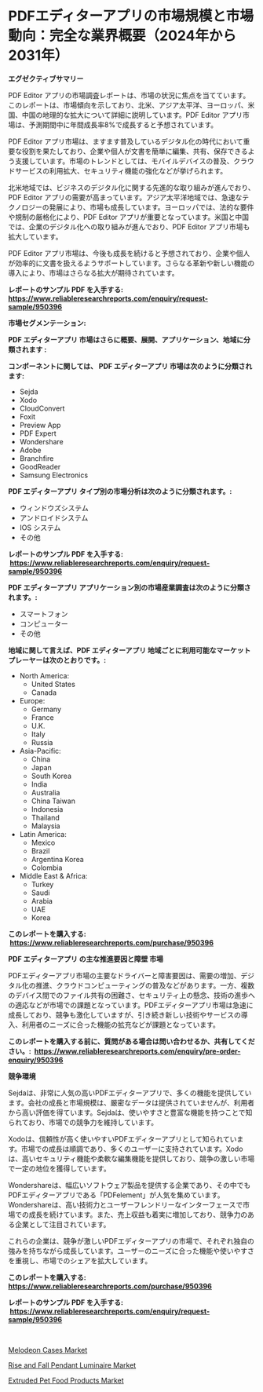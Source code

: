 <p><h1>PDFエディターアプリの市場規模と市場動向：完全な業界概要（2024年から2031年）</h1></p><p><strong>エグゼクティブサマリー</strong></p>
<p><p>PDF Editor アプリの市場調査レポートは、市場の状況に焦点を当てています。このレポートは、市場傾向を示しており、北米、アジア太平洋、ヨーロッパ、米国、中国の地理的な拡大について詳細に説明しています。PDF Editor アプリ市場は、予測期間中に年間成長率8%で成長すると予想されています。</p><p>PDF Editor アプリ市場は、ますます普及しているデジタル化の時代において重要な役割を果たしており、企業や個人が文書を簡単に編集、共有、保存できるよう支援しています。市場のトレンドとしては、モバイルデバイスの普及、クラウドサービスの利用拡大、セキュリティ機能の強化などが挙げられます。</p><p>北米地域では、ビジネスのデジタル化に関する先進的な取り組みが進んでおり、PDF Editor アプリの需要が高まっています。アジア太平洋地域では、急速なテクノロジーの発展により、市場も成長しています。ヨーロッパでは、法的な要件や規制の厳格化により、PDF Editor アプリが重要となっています。米国と中国では、企業のデジタル化への取り組みが進んでおり、PDF Editor アプリ市場も拡大しています。</p><p>PDF Editor アプリ市場は、今後も成長を続けると予想されており、企業や個人が効率的に文書を扱えるようサポートしています。さらなる革新や新しい機能の導入により、市場はさらなる拡大が期待されています。</p></p>
<p><strong>レポートのサンプル PDF を入手する: <a href="https://www.reliableresearchreports.com/enquiry/request-sample/950396">https://www.reliableresearchreports.com/enquiry/request-sample/950396</a></strong></p>
<p><strong>市場セグメンテーション:</strong></p>
<p><strong> PDF エディターアプリ 市場はさらに概要、展開、アプリケーション、地域に分類されます :</strong></p>
<p><strong>コンポーネントに関しては、 PDF エディターアプリ 市場は次のように分類されます: &nbsp;</strong></p>
<p><ul><li>Sejda</li><li>Xodo</li><li>CloudConvert</li><li>Foxit</li><li>Preview App</li><li>PDF Expert</li><li>Wondershare</li><li>Adobe</li><li>Branchfire</li><li>GoodReader</li><li>Samsung Electronics</li></ul></p>
<p><strong> PDF エディターアプリ タイプ別の市場分析は次のように分類されます。:</strong></p>
<p><ul><li>ウィンドウズシステム</li><li>アンドロイドシステム</li><li>IOS システム</li><li>その他</li></ul></p>
<p><strong>レポートのサンプル PDF を入手する: &nbsp;<a href="https://www.reliableresearchreports.com/enquiry/request-sample/950396">https://www.reliableresearchreports.com/enquiry/request-sample/950396</a></strong></p>
<p><strong> PDF エディターアプリ アプリケーション別の市場産業調査は次のように分類されます。:</strong></p>
<p><ul><li>スマートフォン</li><li>コンピューター</li><li>その他</li></ul></p>
<p><strong>地域に関して言えば、PDF エディターアプリ 地域ごとに利用可能なマーケットプレーヤーは次のとおりです。:</strong></p>
<p><ul>
    <li>
        North America:
        <ul>
            <li>United States</li>
            <li>Canada</li>
        </ul>
    </li>
    <li>
        Europe:
        <ul>
            <li>Germany</li>
            <li>France</li>
            <li>U.K.</li>
            <li>Italy</li>
            <li>Russia</li>
        </ul>
    </li>
    <li>
        Asia-Pacific:
        <ul>
            <li>China</li>
            <li>Japan</li>
            <li>South Korea</li>
            <li>India</li>
            <li>Australia</li>
            <li>China Taiwan</li>
            <li>Indonesia</li>
            <li>Thailand</li>
            <li>Malaysia</li>
        </ul>
    </li>
    <li>
        Latin America:
        <ul>
            <li>Mexico</li>
            <li>Brazil</li>
            <li>Argentina Korea</li>
            <li>Colombia</li>
        </ul>
    </li>
    <li>
        Middle East & Africa:
        <ul>
            <li>Turkey</li>
            <li>Saudi</li>
            <li>Arabia</li>
            <li>UAE</li>
            <li>Korea</li>
        </ul>
    </li>
    </ul></p>
<p><strong>このレポートを購入する: &nbsp;<a href="https://www.reliableresearchreports.com/purchase/950396">https://www.reliableresearchreports.com/purchase/950396</a></strong></p>
<p><strong>PDF エディターアプリ の主な推進要因と障壁 市場</strong></p>
<p><p>PDFエディターアプリ市場の主要なドライバーと障害要因は、需要の増加、デジタル化の推進、クラウドコンピューティングの普及などがあります。一方、複数のデバイス間でのファイル共有の困難さ、セキュリティ上の懸念、技術の進歩への適応などが市場での課題となっています。PDFエディターアプリ市場は急速に成長しており、競争も激化していますが、引き続き新しい技術やサービスの導入、利用者のニーズに合った機能の拡充などが課題となっています。</p></p>
<p><strong>このレポートを購入する前に、質問がある場合は問い合わせるか、共有してください。:&nbsp; <a href="https://www.reliableresearchreports.com/enquiry/pre-order-enquiry/950396">https://www.reliableresearchreports.com/enquiry/pre-order-enquiry/950396</a></strong></p>
<p><strong>競争環境</strong></p>
<p><p>Sejdaは、非常に人気の高いPDFエディターアプリで、多くの機能を提供しています。会社の成長と市場規模は、厳密なデータは提供されていませんが、利用者から高い評価を得ています。Sejdaは、使いやすさと豊富な機能を持つことで知られており、市場での競争力を維持しています。</p><p>Xodoは、信頼性が高く使いやすいPDFエディターアプリとして知られています。市場での成長は順調であり、多くのユーザーに支持されています。Xodoは、高いセキュリティ機能や柔軟な編集機能を提供しており、競争の激しい市場で一定の地位を獲得しています。</p><p>Wondershareは、幅広いソフトウェア製品を提供する企業であり、その中でもPDFエディターアプリである「PDFelement」が人気を集めています。Wondershareは、高い技術力とユーザーフレンドリーなインターフェースで市場での成長を続けています。また、売上収益も着実に増加しており、競争力のある企業として注目されています。</p><p>これらの企業は、競争が激しいPDFエディターアプリの市場で、それぞれ独自の強みを持ちながら成長しています。ユーザーのニーズに合った機能や使いやすさを重視し、市場でのシェアを拡大しています。</p></p>
<p><strong>このレポートを購入する: &nbsp; <a href="https://www.reliableresearchreports.com/purchase/950396">https://www.reliableresearchreports.com/purchase/950396</a></strong></p>
<p><strong>レポートのサンプル PDF を入手する: &nbsp;<a href="https://www.reliableresearchreports.com/enquiry/request-sample/950396">https://www.reliableresearchreports.com/enquiry/request-sample/950396</a></strong><strong></strong></p>
<p>&nbsp;</p>
<p><p><a href="https://github.com/irfadac/Market-Research-Report-List-2/blob/main/melodeon-cases-market.md">Melodeon Cases Market</a></p><p><a href="https://github.com/okotobwrhuteie/Market-Research-Report-List-1/blob/main/rise-and-fall-pendant-luminaire-market.md">Rise and Fall Pendant Luminaire Market</a></p><p><a href="https://github.com/ashepherd82/Market-Research-Report-List-3/blob/main/extruded-pet-food-products-market.md">Extruded Pet Food Products Market</a></p></p>